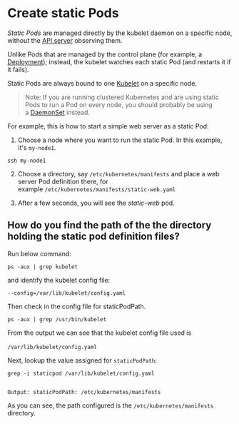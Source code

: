 # Create static Pods

_Static Pods_ are managed directly by the kubelet daemon on a specific node, without the [API server](https://kubernetes.io/docs/concepts/overview/components/#kube-apiserver) observing them. 

Unlike Pods that are managed by the control plane (for example, a [Deployment](https://kubernetes.io/docs/concepts/workloads/controllers/deployment/)); instead, the kubelet watches each static Pod (and restarts it if it fails).

Static Pods are always bound to one [Kubelet](https://kubernetes.io/docs/reference/generated/kubelet) on a specific node.

> Note:
> If you are running clustered Kubernetes and are using static Pods to run a Pod on every node, you should probably be using a [DaemonSet](https://kubernetes.io/docs/concepts/workloads/controllers/daemonset) instead.

For example, this is how to start a simple web server as a static Pod:

1.  Choose a node where you want to run the static Pod. In this example, it's `my-node1`.

```
ssh my-node1
```

2.  Choose a directory, say `/etc/kubernetes/manifests` and place a web server Pod definition there, for example `/etc/kubernetes/manifests/static-web.yaml`

3. After a few seconds, you will see the _static-web_ pod.


## How do you find the path of the the directory holding the static pod definition files?

Run below command:

```
ps -aux | grep kubelet
```

and identify the kubelet config file:

`--config=/var/lib/kubelet/config.yaml`

Then check in the config file for staticPodPath.

```
ps -aux | grep /usr/bin/kubelet
```

From the output we can see that the kubelet config file used is

`/var/lib/kubelet/config.yaml`  

Next, lookup the value assigned for `staticPodPath`:

```
grep -i staticpod /var/lib/kubelet/config.yaml


Output: staticPodPath: /etc/kubernetes/manifests
```

As you can see, the path configured is the `/etc/kubernetes/manifests` directory.

